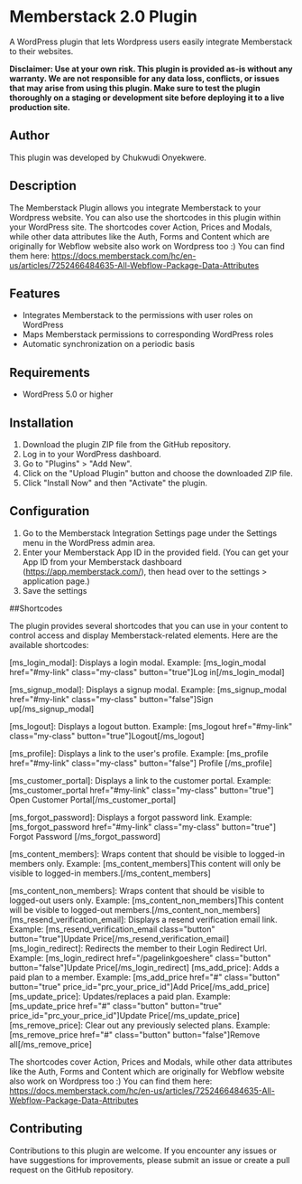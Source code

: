 # Memberstack 2.0 Plugin

A WordPress plugin that lets Wordpress users easily integrate Memberstack to their websites.

**Disclaimer: Use at your own risk. This plugin is provided as-is without any warranty. We are not responsible for any data loss, conflicts, or issues that may arise from using this plugin. Make sure to test the plugin thoroughly on a staging or development site before deploying it to a live production site.**

## Author
This plugin was developed by Chukwudi Onyekwere.

## Description

The Memberstack Plugin allows you integrate Memberstack to your Wordpress website. You can also use the shortcodes in this plugin within your WordPress site. The shortcodes cover Action, Prices and Modals, while other data attributes like the Auth, Forms and Content which are originally for Webflow website also work on Wordpress too :) You can find them here: https://docs.memberstack.com/hc/en-us/articles/7252466484635-All-Webflow-Package-Data-Attributes


## Features

- Integrates Memberstack to the permissions with user roles on WordPress
- Maps Memberstack permissions to corresponding WordPress roles
- Automatic synchronization on a periodic basis

## Requirements

- WordPress 5.0 or higher


## Installation

1. Download the plugin ZIP file from the GitHub repository.
2. Log in to your WordPress dashboard.
3. Go to "Plugins" > "Add New".
4. Click on the "Upload Plugin" button and choose the downloaded ZIP file.
5. Click "Install Now" and then "Activate" the plugin.

## Configuration

1. Go to the Memberstack Integration Settings page under the Settings menu in the WordPress admin area.
2. Enter your Memberstack App ID in the provided field. (You can get your App ID from your Memberstack dashboard (https://app.memberstack.com/), then head over to the settings > application page.)
3. Save the settings


##Shortcodes

The plugin provides several shortcodes that you can use in your content to control access and display Memberstack-related elements. Here are the available shortcodes:

   [ms_login_modal]: Displays a login modal. Example: [ms_login_modal href="#my-link" class="my-class" button="true"]Log in[/ms_login_modal]
   
   [ms_signup_modal]: Displays a signup modal. Example: [ms_signup_modal href="#my-link" class="my-class" button="false"]Sign up[/ms_signup_modal]
   
   [ms_logout]: Displays a logout button.  Example: [ms_logout href="#my-link" class="my-class" button="true"]Logout[/ms_logout]
   
   [ms_profile]: Displays a link to the user's profile. Example: [ms_profile href="#my-link" class="my-class" button="false"] Profile [/ms_profile]
   
   [ms_customer_portal]: Displays a link to the customer portal. Example: [ms_customer_portal href="#my-link" class="my-class" button="true"] Open Customer Portal[/ms_customer_portal]
   
   [ms_forgot_password]: Displays a forgot password link. Example: [ms_forgot_password href="#my-link" class="my-class" button="true"] Forgot Password [/ms_forgot_password]
   
   [ms_content_members]: Wraps content that should be visible to logged-in members only. Example: [ms_content_members]This content will only be visible to logged-in members.[/ms_content_members]
   
   [ms_content_non_members]: Wraps content that should be visible to logged-out users only. Example: [ms_content_non_members]This content will be visible to logged-out members.[/ms_content_non_members]
   [ms_resend_verification_email]: Displays a resend verification email link. Example: [ms_resend_verification_email class="button" button="true"]Update Price[/ms_resend_verification_email]
   [ms_login_redirect]: Redirects the member to their Login Redirect Url. Example: [ms_login_redirect href="/pagelinkgoeshere" class="button" button="false"]Update Price[/ms_login_redirect]
   [ms_add_price]: Adds a paid plan to a member. Example: [ms_add_price href="#" class="button" button="true" price_id="prc_your_price_id"]Add Price[/ms_add_price]
   [ms_update_price]: Updates/replaces a paid plan. Example: [ms_update_price href="#" class="button" button="true" price_id="prc_your_price_id"]Update Price[/ms_update_price]
   [ms_remove_price]: Clear out any previously selected plans. Example: [ms_remove_price href="#" class="button" button="false"]Remove all[/ms_remove_price]
   
   The shortcodes cover Action, Prices and Modals, while other data attributes like the Auth, Forms and Content which are originally for Webflow website also work on Wordpress too :) You can find them here: https://docs.memberstack.com/hc/en-us/articles/7252466484635-All-Webflow-Package-Data-Attributes

## Contributing

Contributions to this plugin are welcome. If you encounter any issues or have suggestions for improvements, please submit an issue or create a pull request on the GitHub repository. 
